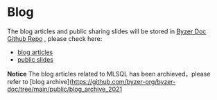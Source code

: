 # Blog

The blog articles and public sharing slides will be stored in 
[Byzer Doc Github Repo](https://github.com/byzer-org/byzer-doc) , please check here:
- [blog articles](https://github.com/byzer-org/byzer-doc/tree/main/public/blog)
- [public slides](https://github.com/byzer-org/byzer-doc/tree/main/public/slides)

**Notice**
The blog articles related to MLSQL has been archieved，please refer to [blog archive](https://github.com/byzer-org/byzer-doc/tree/main/public/blog_archive_2021